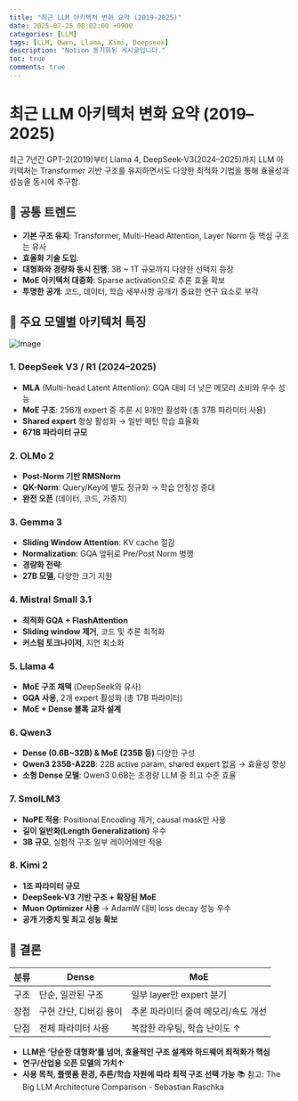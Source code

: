 ```yaml
---
title: "최근 LLM 아키텍처 변화 요약 (2019–2025)"
date: 2025-07-25 08:02:00 +0900
categories: [LLM]
tags: [LLM, Qwen, Llama, Kimi, Deepseek]
description: "Notion 동기화된 게시글입니다."
toc: true
comments: true
---
```


# 최근 LLM 아키텍처 변화 요약 (2019–2025)

최근 7년간 GPT-2(2019)부터 Llama 4, DeepSeek-V3(2024–2025)까지 LLM 아키텍처는 Transformer 기반 구조를 유지하면서도 다양한 최적화 기법을 통해 효율성과 성능을 동시에 추구함.

## 🔑 공통 트렌드

- **기본 구조 유지**: Transformer, Multi-Head Attention, Layer Norm 등 핵심 구조는 유사
- **효율화 기술 도입**:
- **대형화와 경량화 동시 진행**: 3B ~ 1T 규모까지 다양한 선택지 등장
- **MoE 아키텍처 대중화**: Sparse activation으로 추론 효율 확보
- **투명한 공개**: 코드, 데이터, 학습 세부사항 공개가 중요한 연구 요소로 부각
## 📌 주요 모델별 아키텍처 특징

![Image](https://prod-files-secure.s3.us-west-2.amazonaws.com/e6db513d-ec54-40ff-aa74-2487b0bcfe15/ac24fdd3-febf-45c7-8e99-afb6446591d8/image.png?X-Amz-Algorithm=AWS4-HMAC-SHA256&X-Amz-Content-Sha256=UNSIGNED-PAYLOAD&X-Amz-Credential=ASIAZI2LB466T5LFAVCF%2F20250726%2Fus-west-2%2Fs3%2Faws4_request&X-Amz-Date=20250726T091119Z&X-Amz-Expires=3600&X-Amz-Security-Token=IQoJb3JpZ2luX2VjEDEaCXVzLXdlc3QtMiJHMEUCIB5LqOdTP5jsjauiEHEaXfpx4R8J9hT%2BuRly3aAzUm7AAiEAnJIAvPbT4S9hqMUkBI7TbhydvH35SpdtFfX1yQ6jakYq%2FwMIWhAAGgw2Mzc0MjMxODM4MDUiDDU1XE5XWvzBHJClFCrcAwsAQYidC%2FN8O%2FOBkMD%2BWdq70VdisMBZu1JouxMkR%2BYU835dLCi5pBByRWleBJi9R%2F4ofC2EZMunq7xJ%2B6mkOeJcR7eCumjw1Em9dh%2BNKnfTuZ5sOnyc%2BuvQ%2FGLNAPS1jFk7gwEE2MVAf%2FrZzo2H2393QaqwCgQtl2KJhvDigmkKjG3bqgOCdLFYlAA2aN5whb9CAsYqhXpi%2FZuHfDavYXYScJajSNWXeuTIiknRQm27PlZxT%2BOuZpqZIfgADBU51Ftfs8f9nRay4cchXPXcixqTBNZsTDfUmjWlaIciW%2FxtOsh0kGz9cf348C5chMZOlHeF34hrxDNq5Dfm8j4m%2FITNpnSi2zHxMZdApJYG%2BS9XUTH6HOhTG7oUZ3tFDZfyThruyoyXOyx5Z1QW7H9O4%2BUfs%2BsXCOkHl7J%2B5%2Bq9UY5cGSFdIHxG7MtL%2BbaM%2B31Q2z1Y75ngRkz4JTo%2BknhNReF1GxX7%2BT5E5C%2BgoIsRj9ujjyw5MGpxRKUMWW6CRU7bZ2Mc%2Fywe%2B66scVa4s82xVyHnCfcdeJI%2FFaqn0KZDuvM5Dnizt3vPXTzrPvACDdK0ewTa6EnQ6ESEyz%2B51Ct3zuzijz5HJvwxQ7eGVjnCZnGxWAaYVUBZZmltxzm3MPmqksQGOqUBE2NIyulHLtoTP9yzVm7MeLnGwT9R9WIQt6Y8fzgLtnK3IOD0R7lU8Kr10ms0JOYbbXJ4qy%2Bg3gdN%2FnsVTwJmihZwN4daQVxtMgxIoCt7DmI2mxSP0kA97PjGD8F6dZ6xr30tqBmVGc7BpW6ViwBpcrcXjke2p9pzDA6WIhPl9YnjS1zLlfw%2BJJVR1en9r3d33L38JtvRYYYxwf1ChKaZ%2FtosGbNM&X-Amz-Signature=f5a2053f065326bf7d4e555a306fea0b46c082e3118de5c207c5d4cec5c63735&X-Amz-SignedHeaders=host&x-amz-checksum-mode=ENABLED&x-id=GetObject)

### 1. DeepSeek V3 / R1 (2024–2025)

- **MLA** (Multi-head Latent Attention): GQA 대비 더 낮은 메모리 소비와 우수 성능
- **MoE 구조**: 256개 expert 중 추론 시 9개만 활성화 (총 37B 파라미터 사용)
- **Shared expert** 항상 활성화 → 일반 패턴 학습 효율화
- **671B 파라미터 규모**
### 2. OLMo 2

- **Post-Norm 기반 RMSNorm**
- **QK-Norm**: Query/Key에 별도 정규화 → 학습 안정성 증대
- **완전 오픈** (데이터, 코드, 가중치)
### 3. Gemma 3

- **Sliding Window Attention**: KV cache 절감
- **Normalization**: GQA 앞뒤로 Pre/Post Norm 병행
- **경량화 전략**:
- **27B 모델**, 다양한 크기 지원
### 4. Mistral Small 3.1

- **최적화 GQA + FlashAttention**
- **Sliding window 제거**, 코드 및 추론 최적화
- **커스텀 토크나이저**, 지연 최소화
### 5. Llama 4

- **MoE 구조 채택** (DeepSeek와 유사)
- **GQA 사용**, 2개 expert 활성화 (총 17B 파라미터)
- **MoE + Dense 블록 교차 설계**
### 6. Qwen3

- **Dense (0.6B~32B) & MoE (235B 등)** 다양한 구성
- **Qwen3 235B-A22B**: 22B active param, shared expert 없음 → 효율성 향상
- **소형 Dense 모델**: Qwen3 0.6B는 초경량 LLM 중 최고 수준 효율
### 7. SmolLM3

- **NoPE 적용**: Positional Encoding 제거, causal mask만 사용
- **길이 일반화(Length Generalization)** 우수
- **3B 규모**, 실험적 구조 일부 레이어에만 적용
### 8. Kimi 2

- **1조 파라미터 규모**
- **DeepSeek-V3 기반 구조 + 확장된 MoE**
- **Muon Optimizer 사용** → AdamW 대비 loss decay 성능 우수
- **공개 가중치 및 최고 성능 확보**
## 🧩 결론

| 분류 | Dense | MoE |
| --- | --- | --- |
| 구조 | 단순, 일관된 구조 | 일부 layer만 expert 분기 |
| 장점 | 구현 간단, 디버깅 용이 | 추론 파라미터 줄여 메모리/속도 개선 |
| 단점 | 전체 파라미터 사용 | 복잡한 라우팅, 학습 난이도 ↑ |

- **LLM은 ‘단순한 대형화’를 넘어, 효율적인 구조 설계와 하드웨어 최적화가 핵심**
- **연구/산업용 오픈 모델의 가치↑**
- **사용 목적, 플랫폼 환경, 추론/학습 자원에 따라 최적 구조 선택 가능**
📚 참고: The Big LLM Architecture Comparison - Sebastian Raschka


